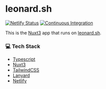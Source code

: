 # leonard.sh
[![Netlify Status](https://api.netlify.com/api/v1/badges/847e718d-05c3-4113-85ec-59679b8e6203/deploy-status)](https://app.netlify.com/sites/silly-mermaid-fba2a8/deploys)
[![Continuous Integration](https://img.shields.io/github/workflow/status/leonardssh/leonard.sh/Continuous%20Integration/main?label=Continuous%20Integration&logo=github)](https://github.com/leonardssh/leonard.sh/actions/workflows/ci.yml)

This is the [Nuxt3](https://v3.nuxtjs.org/) app that runs on [leonard.sh](https://leonard.sh/).

### 💻 Tech Stack

-   [Typescript](https://www.typescriptlang.org/)
-   [Nuxt3](https://v3.nuxtjs.org/)
-   [TailwindCSS](https://tailwindcss.com/)
-   [Lanyard](https://github.com/Phineas/lanyard/)
-   [Netlify](https://www.netlify.com/)
